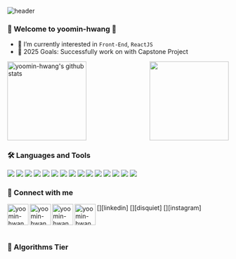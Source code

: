 ![header](https://capsule-render.vercel.app/api?type=waving&color=gradient&width=500&height=250&section=header&text=EUNOIA-JAXSON&desc=JinseoKim's%20github&fontSize=90&descAlign=75&descAlignY=65)

### 🌈 Welcome to yoomin-hwang 👋
- 🌱 I’m currently interested in `Front-End`, `ReactJS`
- 🥅 2025 Goals: Successfully work on with Capstone Project

<div style="display: flex; width: 100%; justify-content: space-between;">
<a href="https://github.com/yoomin-hwang"><img align="center" style="height:180px" src="https://github-readme-stats.vercel.app/api?username=yoomin-hwang&show_icons=true&include_all_commits=true&theme=holi&hide_border=true" alt="yoomin-hwang's github stats" /></a>
<a href="https://github.com/yoomin-hwang"><img align="center" style="height:180px" src="https://github-readme-stats.vercel.app/api/top-langs/?username=yoomin-hwang&layout=compact&theme=holi&hide_border=true" /></a>
</div>

### 🛠 Languages and Tools

<img src="https://img.shields.io/badge/HTML5-E34F26?style=for-the-badge&logo=HTML5&logoColor=white"/> </t>
<img src="https://img.shields.io/badge/CSS3-1572B6?style=for-the-badge&logo=CSS3&logoColor=white"/> 
<img src="https://img.shields.io/badge/JAVASCRIPT-F7DF1E?style=for-the-badge&logo=JavaScript&logoColor=white"/>
<img src="https://img.shields.io/badge/REACT-61DAFB?style=for-the-badge&logo=React&logoColor=white"/>
<img src="https://img.shields.io/badge/STYLED COMPONENTS-DB7093?style=for-the-badge&logo=Styled-components&logoColor=white"/>
<img src="https://img.shields.io/badge/NODE.JS-339933?style=for-the-badge&logo=Node.js&logoColor=white"/>
<img src="https://img.shields.io/badge/VITE-646CFF?style=for-the-badge&logo=Vite&logoColor=white"/>
<img src="https://img.shields.io/badge/MATTER.JS-4B5562?style=for-the-badge&logo=Matter.js&logoColor=white"/>
<img src="https://img.shields.io/badge/C-A8B9CC?style=for-the-badge&logo=C&logoColor=white"/>
<img src="https://img.shields.io/badge/JAVA-ED8B00?style=for-the-badge&logo=Openjdk&logoColor=white"/>
<img src="https://img.shields.io/badge/PYTHON-3776AB?style=for-the-badge&logo=Python&logoColor=white"/>
<img src="https://img.shields.io/badge/FLUTTER-02569B?style=for-the-badge&logo=Flutter&logoColor=white"/>
<img src="https://img.shields.io/badge/DART-0175C2?style=for-the-badge&logo=Dart&logoColor=white"/>
<img src="https://img.shields.io/badge/FIREBASE-FFCA28?style=for-the-badge&logo=Firebase&logoColor=white"/>
<img src="https://img.shields.io/badge/FIGMA-F24E1E?style=for-the-badge&logo=Figma&logoColor=white"/>

### 📨 Connect with me

[<img align="left" alt="yoomin-hwang | velog" width="48px" src="https://img.icons8.com/color/48/000000/blog.png" />][website]
[<img align="left" alt="yoomin-hwang | LinkedIn" width="48px" src="https://img.icons8.com/color/48/000000/linkedin.png" />][linkedin]
[<img align="left" alt="yoomin-hwang | Disquiet" width="48px" src="https://media.disquiet.io/images/product/thumbnail/33a20baaee7cde30da7a06f262c77972c6ae5821c04823ebfa41864b2e3ea4bc" />][disquiet]
[<img align="left" alt="yoomin-hwang | Instagram" width="48px" src="https://img.icons8.com/color/48/000000/instagram-new--v2.png" />][instagram]

[website]: https://velog.io/@peanuts

<br/>
<br/>

### 🥈 Algorithms Tier

